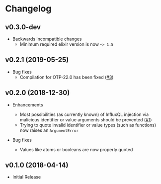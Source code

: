 # Changelog

## v0.3.0-dev

- Backwards incompatible changes
    - Minimum required elixir version is now `~> 1.5`

## v0.2.1 (2019-05-25)

- Bug fixes
    - Compilation for OTP-22.0 has been fixed ([#3](https://github.com/mneudert/influxql/pull/3))

## v0.2.0 (2018-12-30)

- Enhancements
    - Most possibilities (as currently known) of InfluxQL injection via malicious identifier or value arguments should be prevented ([#1](https://github.com/mneudert/influxql/pull/1))
    - Trying to quote invalid identifier or value types (such as functions) now raises an `ArgumentError`

- Bug fixes
    - Values like atoms or booleans are now properly quoted

## v0.1.0 (2018-04-14)

- Initial Release
